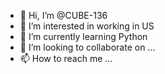 - 👋 Hi, I’m @CUBE-136
- 👀 I’m interested in working in US
- 🌱 I’m currently learning Python
- 💞️ I’m looking to collaborate on ...
- 📫 How to reach me ...

<!---
CUBE-136/CUBE-136 is a ✨ special ✨ repository because its `README.md` (this file) appears on your GitHub profile.
You can click the Preview link to take a look at your changes.
--->
